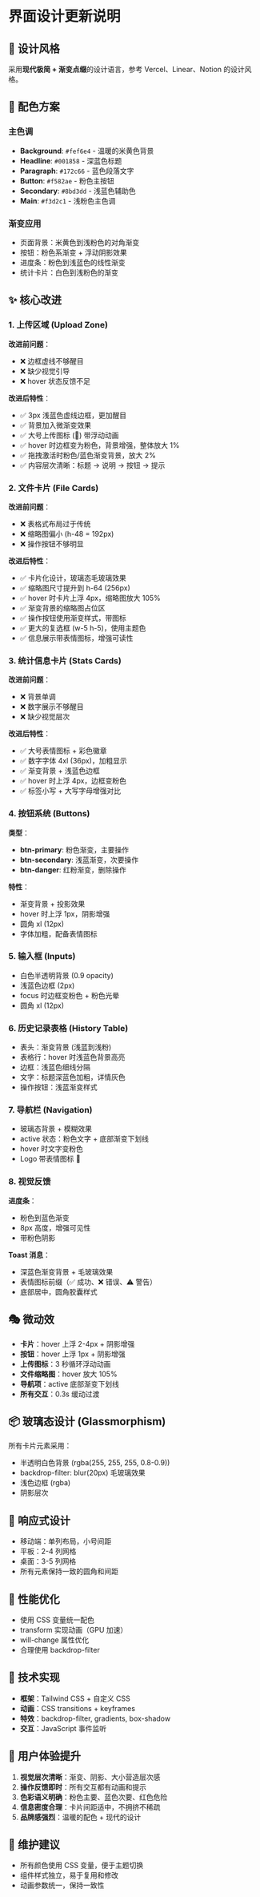 # 界面设计更新说明

## 🎨 设计风格

采用**现代极简 + 渐变点缀**的设计语言，参考 Vercel、Linear、Notion 的设计风格。

## 🌈 配色方案

### 主色调
- **Background**: `#fef6e4` - 温暖的米黄色背景
- **Headline**: `#001858` - 深蓝色标题
- **Paragraph**: `#172c66` - 蓝色段落文字
- **Button**: `#f582ae` - 粉色主按钮
- **Secondary**: `#8bd3dd` - 浅蓝色辅助色
- **Main**: `#f3d2c1` - 浅粉色主色调

### 渐变应用
- 页面背景：米黄色到浅粉色的对角渐变
- 按钮：粉色系渐变 + 浮动阴影效果
- 进度条：粉色到浅蓝色的线性渐变
- 统计卡片：白色到浅粉色的渐变

## ✨ 核心改进

### 1. 上传区域 (Upload Zone)
**改进前问题**：
- ❌ 边框虚线不够醒目
- ❌ 缺少视觉引导
- ❌ hover 状态反馈不足

**改进后特性**：
- ✅ 3px 浅蓝色虚线边框，更加醒目
- ✅ 背景加入微渐变效果
- ✅ 大号上传图标 (📁) 带浮动动画
- ✅ hover 时边框变为粉色，背景增强，整体放大 1%
- ✅ 拖拽激活时粉色/蓝色渐变背景，放大 2%
- ✅ 内容层次清晰：标题 → 说明 → 按钮 → 提示

### 2. 文件卡片 (File Cards)
**改进前问题**：
- ❌ 表格式布局过于传统
- ❌ 缩略图偏小 (h-48 = 192px)
- ❌ 操作按钮不够明显

**改进后特性**：
- ✅ 卡片化设计，玻璃态毛玻璃效果
- ✅ 缩略图尺寸提升到 h-64 (256px)
- ✅ hover 时卡片上浮 4px，缩略图放大 105%
- ✅ 渐变背景的缩略图占位区
- ✅ 操作按钮使用渐变样式，带图标
- ✅ 更大的复选框 (w-5 h-5)，使用主题色
- ✅ 信息展示带表情图标，增强可读性

### 3. 统计信息卡片 (Stats Cards)
**改进前问题**：
- ❌ 背景单调
- ❌ 数字展示不够醒目
- ❌ 缺少视觉层次

**改进后特性**：
- ✅ 大号表情图标 + 彩色徽章
- ✅ 数字字体 4xl (36px)，加粗显示
- ✅ 渐变背景 + 浅蓝色边框
- ✅ hover 时上浮 4px，边框变粉色
- ✅ 标签小写 + 大写字母增强对比

### 4. 按钮系统 (Buttons)
**类型**：
- **btn-primary**: 粉色渐变，主要操作
- **btn-secondary**: 浅蓝渐变，次要操作
- **btn-danger**: 红粉渐变，删除操作

**特性**：
- 渐变背景 + 投影效果
- hover 时上浮 1px，阴影增强
- 圆角 xl (12px)
- 字体加粗，配备表情图标

### 5. 输入框 (Inputs)
- 白色半透明背景 (0.9 opacity)
- 浅蓝色边框 (2px)
- focus 时边框变粉色 + 粉色光晕
- 圆角 xl (12px)

### 6. 历史记录表格 (History Table)
- 表头：渐变背景 (浅蓝到浅粉)
- 表格行：hover 时浅蓝色背景高亮
- 边框：浅蓝色细线分隔
- 文字：标题深蓝色加粗，详情灰色
- 操作按钮：浅蓝渐变样式

### 7. 导航栏 (Navigation)
- 玻璃态背景 + 模糊效果
- active 状态：粉色文字 + 底部渐变下划线
- hover 时文字变粉色
- Logo 带表情图标 📸

### 8. 视觉反馈
**进度条**：
- 粉色到蓝色渐变
- 8px 高度，增强可见性
- 带粉色阴影

**Toast 消息**：
- 深蓝色渐变背景 + 毛玻璃效果
- 表情图标前缀（✅ 成功、❌ 错误、⚠️ 警告）
- 底部居中，圆角胶囊样式

## 🎭 微动效
- **卡片**：hover 上浮 2-4px + 阴影增强
- **按钮**：hover 上浮 1px + 阴影增强
- **上传图标**：3 秒循环浮动动画
- **文件缩略图**：hover 放大 105%
- **导航项**：active 底部渐变下划线
- **所有交互**：0.3s 缓动过渡

## 📦 玻璃态设计 (Glassmorphism)
所有卡片元素采用：
- 半透明白色背景 (rgba(255, 255, 255, 0.8-0.9))
- backdrop-filter: blur(20px) 毛玻璃效果
- 浅色边框 (rgba)
- 阴影层次

## 🎯 响应式设计
- 移动端：单列布局，小号间距
- 平板：2-4 列网格
- 桌面：3-5 列网格
- 所有元素保持一致的圆角和间距

## 🚀 性能优化
- 使用 CSS 变量统一配色
- transform 实现动画（GPU 加速）
- will-change 属性优化
- 合理使用 backdrop-filter

## 📝 技术实现
- **框架**：Tailwind CSS + 自定义 CSS
- **动画**：CSS transitions + keyframes
- **特效**：backdrop-filter, gradients, box-shadow
- **交互**：JavaScript 事件监听

## 🎉 用户体验提升
1. **视觉层次清晰**：渐变、阴影、大小营造层次感
2. **操作反馈即时**：所有交互都有动画和提示
3. **色彩语义明确**：粉色主要、蓝色次要、红色危险
4. **信息密度合理**：卡片间距适中，不拥挤不稀疏
5. **品牌感强烈**：温暖的配色 + 现代的设计

## 🔧 维护建议
- 所有颜色使用 CSS 变量，便于主题切换
- 组件样式独立，易于复用和修改
- 动画参数统一，保持一致性

